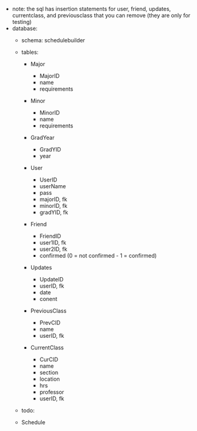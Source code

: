 - note: the sql has insertion statements for user, friend, updates, currentclass, and previousclass that you can remove (they are only for testing) 
- database:
  - schema: schedulebuilder
  - tables:
    - Major
      - MajorID
      - name
      - requirements
      
    - Minor
      - MinorID
      - name
      - requirements
    - GradYear
      - GradYID
      - year
    - User
      - UserID
      - userName
      - pass
      - majorID, fk 
      - minorID, fk 
      - gradYID, fk
    - Friend
      - FriendID
      - user1ID, fk
      - user2ID, fk
      - confirmed (0 = not confirmed - 1 = confirmed)
    - Updates
      - UpdateID
      - userID, fk
      - date
      - conent
    - PreviousClass
      - PrevCID
      - name
      - userID, fk
    - CurrentClass
      - CurCID
      - name
      - section
      - location
      - hrs
      - professor
      - userID, fk
      
   - todo:
    - Schedule
